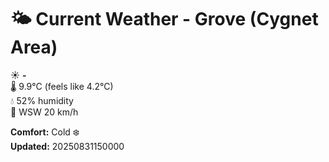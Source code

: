 # 🌤️ Current Weather - Grove (Cygnet Area)

☀️ **-**  
🌡️ 9.9°C (feels like 4.2°C)  
💧 52% humidity  
💨 WSW 20 km/h  

**Comfort:** Cold ❄️  
**Updated:** 20250831150000
